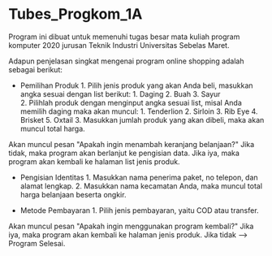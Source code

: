 # Tubes_Progkom_1A
Program ini dibuat untuk memenuhi tugas besar mata kuliah program komputer 2020 jurusan Teknik Industri Universitas Sebelas Maret. 

Adapun penjelasan singkat mengenai program online shopping adalah sebagai berikut:

- Pemilihan Produk
      1. Pilih jenis produk yang akan Anda beli, masukkan angka sesuai dengan list berikut:
              1. Daging
              2. Buah
              3. Sayur         
      2. Pilihlah produk dengan menginput angka sesuai list, misal Anda memilih daging maka akan muncul:
              1. Tenderlion
              2. Sirloin
              3. Rib Eye
              4. Brisket
              5. Oxtail
      3. Masukkan jumlah produk yang akan dibeli, maka akan muncul total harga.

Akan muncul pesan "Apakah ingin menambah keranjang belanjaan?" Jika tidak, maka program akan berlanjut ke pengisian data. Jika iya, maka program akan kembali ke halaman list jenis produk.

- Pengisian Identitas
       1. Masukkan nama penerima paket, no telepon, dan alamat lengkap.
       2. Masukkan nama kecamatan Anda, maka muncul total harga belanjaan beserta ongkir.

- Metode Pembayaran
       1. Pilih jenis pembayaran, yaitu COD atau transfer.

 Akan muncul pesan "Apakah ingin menggunakan program kembali?" Jika iya, maka program akan kembali ke halaman jenis produk. 
 Jika tidak --> Program Selesai.
